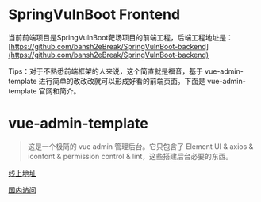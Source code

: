 # SpringVulnBoot Frontend

当前前端项目是SpringVulnBoot靶场项目的前端工程，后端工程地址是：[https://github.com/bansh2eBreak/SpringVulnBoot-backend](https://github.com/bansh2eBreak/SpringVulnBoot-backend)

Tips：对于不熟悉前端框架的人来说，这个简直就是福音，基于 vue-admin-template 进行简单的改改改就可以形成好看的前端页面。下面是 vue-admin-template 官网和简介。

# vue-admin-template

> 这是一个极简的 vue admin 管理后台。它只包含了 Element UI & axios & iconfont & permission control & lint，这些搭建后台必要的东西。

[线上地址](http://panjiachen.github.io/vue-admin-template)

[国内访问](https://panjiachen.gitee.io/vue-admin-template)
